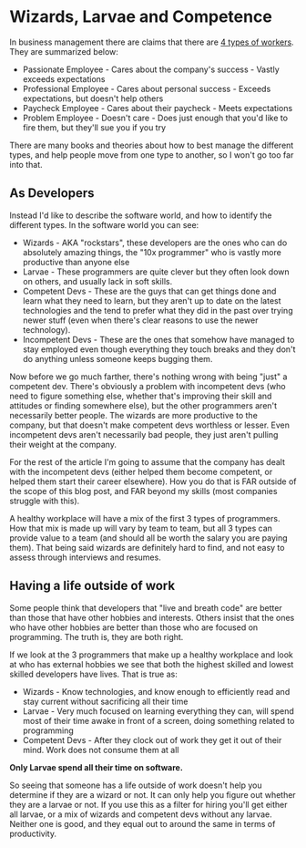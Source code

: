 Wizards, Larvae and Competence
===

In business management there are claims that there are [4 types of workers][4typesworker]. They are summarized below:

+ Passionate Employee - Cares about the company's success - Vastly exceeds expectations
+ Professional Employee - Cares about personal success - Exceeds expectations, but doesn't help others 
+ Paycheck Employee - Cares about their paycheck - Meets expectations
+ Problem Employee - Doesn't care - Does just enough that you'd like to fire them, but they'll sue you if you try

There are many books and theories about how to best manage the different types, and help people move from one type to another, so I won't go too far into that. 

As Developers
---

Instead I'd like to describe the software world, and how to identify the different types. In the software world you can see:

+ Wizards - AKA "rockstars", these developers are the ones who can do absolutely amazing things, the "10x programmer" who is vastly more productive than anyone else
+ Larvae - These programmers are quite clever but they often look down on others, and usually lack in soft skills.
+ Competent Devs - These are the guys that can get things done and learn what they need to learn, but they aren't up to date on the latest technologies and the tend to prefer what they did in the past over trying newer stuff (even when there's clear reasons to use the newer technology).
+ Incompetent Devs - These are the ones that somehow have managed to stay employed even though everything they touch breaks and they don't do anything unless someone keeps bugging them.

Now before we go much farther, there's nothing wrong with being "just" a competent dev. There's obviously a problem with incompetent devs (who need to figure something else, whether that's improving their skill and attitudes or finding somewhere else), but the other programmers aren't necessarily better people. The wizards are more productive to the company, but that doesn't make competent devs worthless or lesser. Even incompetent devs aren't necessarily bad people, they just aren't pulling their weight at the company.

For the rest of the article I'm going to assume that the company has dealt with the incompetent devs (either helped them become competent, or helped them start their career elsewhere). How you do that is FAR outside of the scope of this blog post, and FAR beyond my skills (most companies struggle with this).

A healthy workplace will have a mix of the first 3 types of programmers. How that mix is made up will vary by team to team, but all 3 types can provide value to a team (and should all be worth the salary you are paying them). That being said wizards are definitely hard to find, and not easy to assess through interviews and resumes.

Having a life outside of work
---

Some people think that developers that "live and breath code" are better than those that have other hobbies and interests. Others insist that the ones who have other hobbies are better than those who are focused on programming. The truth is, they are both right.

If we look at the 3 programmers that make up a healthy workplace and look at who has external hobbies we see that both the highest skilled and lowest skilled developers have lives. That is true as:

+ Wizards - Know technologies, and know enough to efficiently read and stay current without sacrificing all their time
+ Larvae - Very much focused on learning everything they can, will spend most of their time awake in front of a screen, doing something related to programming
+ Competent Devs - After they clock out of work they get it out of their mind. Work does not consume them at all

**Only Larvae spend all their time on software.**

So seeing that someone has a life outside of work doesn't help you determine if they are a wizard or not. It can only help you figure out whether they are a larvae or not. If you use this as a filter for hiring you'll get either all larvae, or a mix of wizards and competent devs without any larvae. Neither one is good, and they equal out to around the same in terms of productivity.



[4typesworker]: https://www.linkedin.com/pulse/20140924092532-36949259-4-types-of-employees-every-leader-must-know
[larval]: http://www.catb.org/jargon/html/L/larval-stage.html